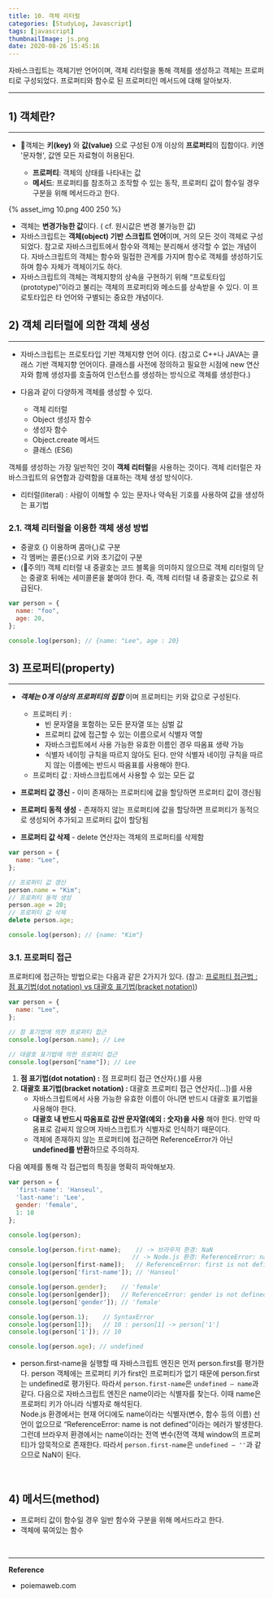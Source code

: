 ```yaml
---
title: 10. 객체 리터럴
categories: [StudyLog, Javascript]
tags: [javascript]
thumbnailImage: js.png
date: 2020-08-26 15:45:16
---
```


<!-- more -->

자바스크립트는 객체기반 언어이며, 객체 리터럴을 통해 객체를 생성하고 객체는 프로퍼티로 구성되었다. 프로퍼티와 함수로 된 프로퍼티인 메서드에 대해 알아보자.

<!-- excerpt -->
<!-- toc -->
---

## 1) 객체란?

---

- 📒객체는 **키(key)** 와 **값(value)** 으로 구성된 0개 이상의 **프로퍼티**의 집합이다. 
키엔 '문자형', 값엔 모든 자료형이 허용된다.

  - **프로퍼티**: 객체의 상태를 나타내는 값
  - **메서드**: 프로퍼티를 참조하고 조작할 수 있는 동작, 프로퍼티 값이 함수일 경우 구분을 위해 메서드라고 한다.

{% asset_img 10.png 400 250 %}

- 객체는 **변경가능한 값**이다. ( cf. 원시값은 변경 불가능한 값)
- 자바스크립트는 **객체(object) 기반 스크립트 언어**이며, 거의 모든 것이 객체로 구성되었다.
참고로 자바스크립트에서 함수와 객체는 분리해서 생각할 수 없는 개념이다.
자바스크립트의 객체는 함수와 밀접한 관계를 가지며 함수로 객체를 생성하기도 하며 함수 자체가 객체이기도 하다.
- 자바스크립트의 객체는 객체지향의 상속을 구현하기 위해 “프로토타입(prototype)”이라고 불리는 객체의 프로퍼티와 메소드를 상속받을 수 있다. 이 프로토타입은 타 언어와 구별되는 중요한 개념이다.


## 2) 객체 리터럴에 의한 객체 생성

---

- 자바스크립트는 프로토타입 기반 객체지향 언어 이다.
(참고로 C++나 JAVA는 클래스 기반 객체지향 언어이다. 클래스를 사전에 정의하고 필요한 시점에 new 연산자와 함께 생성자를 호출하여 인스턴스를 생성하는 방식으로 객체를 생성한다.)
- 다음과 같이 다양하게 객체를 생성할 수 있다.

  - 객체 리터럴
  - Object 생성자 함수
  - 생성자 함수
  - Object.create 메서드
  - 클래스 (ES6)

객체를 생성하는 가장 일반적인 것이 **객체 리터럴**을 사용하는 것이다. 객체 리터럴은 자바스크립트의 유연함과 강력함을 대표하는 객체 생성 방식이다.
  - 리터럴(literal) : 사람이 이해할 수 있는 문자나 약속된 기호를 사용하여 값을 생성하는 표기법



### 2.1. 객체 리터럴을 이용한 객체 생성 방법

- 중괄호 {} 이용하며 콤마(,)로 구분
- 각 멤버는 콜론(:)으로 키와 초기값이 구분
- (🔴주의!) 객체 리터럴 내 중괄호는 코드 블록을 의미하지 않으므로 객체 리터럴의 닫는 중괄호 뒤에는 세미콜론을 붙여야 한다.
  즉, 객체 리터럴 내 중괄호는 값으로 취급된다.

```jsx
var person = {
  name: "foo",
  age: 20,
};

console.log(person); // {name: "Lee", age : 20}
```

## 3) 프로퍼티(property)

---

- ***객체는 0개 이상의 프로퍼티의 집합*** 이며 프로퍼티는 키와 값으로 구성된다.

  - 프로퍼티 키 :
    - 빈 문자열을 포함하는 모든 문자열 또는 심벌 값
    - 프로퍼티 값에 접근할 수 있는 이름으로서 식별자 역할
    - 자바스크립트에서 사용 가능한 유효한 이름인 경우 따옴표 생략 가능
    - 식별자 네이밍 규칙을 따르지 않아도 된다. 만약 식별자 네이밍 규칙을 따르지 않는 이름에는 반드시 따옴표를 사용해야 한다.
  - 프로퍼티 값 : 자바스크립트에서 사용할 수 있는 모든 값

- **프로퍼티 값 갱신** - 이미 존재하는 프로퍼티에 값을 할당하면 프로퍼티 값이 갱신됨
- **프로퍼티 동적 생성** - 존재하지 않는 프로퍼티에 값을 할당하면 프로퍼티가 동적으로 생성되어 추가되고 프로퍼티 값이 할당됨
- **프로퍼티 값 삭제** - delete 연산자는 객체의 프로퍼티를 삭제함

```jsx
var person = {
  name: "Lee",
};

// 프로퍼티 값 갱신
person.name = "Kim";
// 프로퍼티 동적 생성
person.age = 20;
// 프로퍼티 값 삭제
delete person.age;

console.log(person); // {name: "Kim"}
```

### 3.1. 프로퍼티 접근

프로퍼티에 접근하는 방법으로는 다음과 같은 2가지가 있다. (참고: [프로퍼티 접근법 : 점 표기법(dot notation) vs 대괄호 표기법(bracket notation)](https://hanseul-lee.github.io/2020/09/22/20-09-22-%EC%86%8D%EC%84%B1%EC%A0%91%EA%B7%BC%EB%B2%95/))
```jsx
var person = {
  name: "Lee",
};

// 점 표기법에 의한 프로퍼티 접근
console.log(person.name); // Lee

// 대괄호 표기법에 의한 프로퍼티 접근
console.log(person["name"]); // Lee
```
1. **점 표기법(dot notation) :** 점 프로퍼티 접근 연산자(.)를 사용
2. **대괄호 표기법(bracket notation) :** 대괄호 프로퍼티 접근 연산자([…])를 사용
   - 자바스크립트에서 사용 가능한 유효한 이름이 아니면 반드시 대괄호 표기법을 사용해야 한다.
   - **대괄호 내 반드시 따옴표로 감싼 문자열(예외 : 숫자)을 사용** 해야 한다.
     만약 따옴표로 감싸지 않으며 자바스크립트가 식별자로 인식하기 때문이다.
   - 객체에 존재하지 않는 프로퍼티에 접근하면 ReferenceError가 아닌 **undefined를 반환**하므로 주의하자.

다음 예제를 통해 각 접근법의 특징을 명확히 파악해보자.

```js
var person = {
  'first-name': 'Hanseul',
  'last-name': 'Lee',
  gender: 'female',
  1: 10
};

console.log(person);

console.log(person.first-name);    // -> 브라우저 환경: NaN
                                  // -> Node.js 환경: ReferenceError: name is not defined
console.log(person[first-name]);   // ReferenceError: first is not defined
console.log(person['first-name']); // 'Hanseul'

console.log(person.gender);    // 'female'
console.log(person[gender]);   // ReferenceError: gender is not defined
console.log(person['gender']); // 'female'

console.log(person.1);    // SyntaxError
console.log(person[1]);   // 10 : person[1] -> person['1']
console.log(person['1']); // 10

console.log(person.age); // undefined
```
- person.first-name을 실행할 때 자바스크립트 엔진은 먼저 person.first를 평가한다. person 객체에는 프로퍼티 키가 first인 프로퍼티가 없기 때문에 person.first는 undefined로 평가된다. 따라서 `person.first-name`은 `undefined – name`과 같다. 다음으로 자바스크립트 엔진은 name이라는 식별자를 찾는다. 이때 name은 프로퍼티 키가 아니라 식별자로 해석된다. <br> 
Node.js 환경에서는 현재 어디에도 name이라는 식별자(변수, 함수 등의 이름) 선언이 없으므로 “ReferenceError: name is not defined”이라는 에러가 발생한다. 그런데 브라우저 환경에서는 name이라는 전역 변수(전역 객체 window의 프로퍼티)가 암묵적으로 존재한다. 따라서 `person.first-name`은 `undefined – ''`과 같으므로 NaN이 된다.
<br>

## 4) 메서드(method)

- 프로퍼티 값이 함수일 경우 일반 함수와 구분을 위해 메서드라고 한다.
- 객체에 묶여있는 함수


<br>

----
**Reference**
- poiemaweb.com